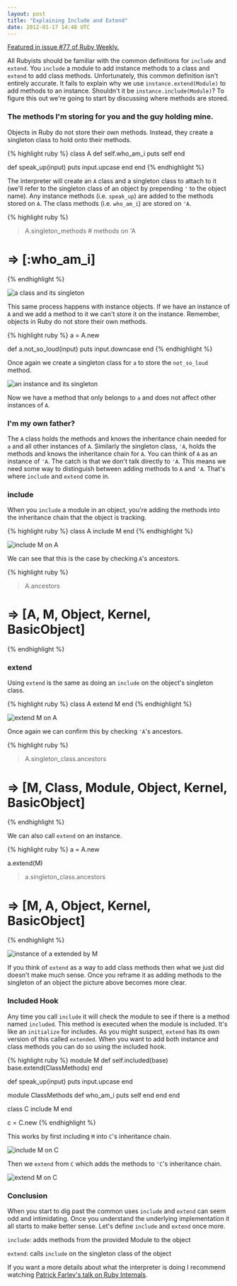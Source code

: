 ```yaml
---
layout: post
title: "Explaining Include and Extend"
date: 2012-01-17 14:48 UTC
---
```


<div class="panel callout">
  <a href="//rubyweekly.com/issues/77">Featured in issue #77 of Ruby Weekly.</a>
</div>

All Rubyists should be familiar with the common definitions for `include` and `extend`.
You `include` a module to add instance methods to a class and `extend` to add class methods.
Unfortunately, this common definition isn't entirely accurate.
It fails to explain why we use `instance.extend(Module)` to add methods to an instance.
Shouldn't it be `instance.include(Module)`?
To figure this out we're going to start by discussing where methods are stored.
<!--more-->

### The methods I'm storing for you and the guy holding mine.

Objects in Ruby do not store their own methods.
Instead, they create a singleton class to hold onto their methods.

{% highlight ruby %}
class A
  def self.who_am_i
    puts self
  end

  def speak_up(input)
    puts input.upcase
  end
end
{% endhighlight %}

The interpreter will create an `A` class and a singleton class to attach to it (we'll refer to the singleton class of an object by prepending `'` to the object name).
Any instance methods (i.e. `speak_up`) are added to the methods stored on `A`.
The class methods (i.e. `who_am_i`) are stored on `'A`.

{% highlight ruby %}
> A.singleton_methods # methods on 'A
# => [:who_am_i]
{% endhighlight %}

![a class and its singleton](/images/explaining-include-and-extend/1.png)

This same process happens with instance objects.
If we have an instance of `A` and we add a method to it we can't store it on the instance.
Remember, objects in Ruby do not store their own methods.

{% highlight ruby %}
a = A.new

def a.not_so_loud(input)
  puts input.downcase
end
{% endhighlight %}

Once again we create a singleton class for `a` to store the `not_so_loud` method.

![an instance and its singleton](/images/explaining-include-and-extend/2.png)

Now we have a method that only belongs to `a` and does not affect other instances of `A`.

### I'm my own father?

The `A` class holds the methods and knows the inheritance chain needed for `a` and all other instances of `A`.
Similarly the singleton class, `'A`, holds the methods and knows the inheritance chain for `A`.
You can think of `A` as an instance of `'A`.
The catch is that we don't talk directly to `'A`.
This means we need some way to distinguish between adding methods to `A` and `'A`.
That's where `include` and `extend` come in.

### include

When you `include` a module in an object, you're adding the methods into the inheritance chain that the object is tracking.

{% highlight ruby %}
class A
  include M
end
{% endhighlight %}

![include M on A](/images/explaining-include-and-extend/3.png)

We can see that this is the case by checking `A`'s ancestors.

{% highlight ruby %}
> A.ancestors
# => [A, M, Object, Kernel, BasicObject]
{% endhighlight %}

### extend

Using `extend` is the same as doing an `include` on the object's singleton class.

{% highlight ruby %}
class A
  extend M
end
{% endhighlight %}

![extend M on A](/images/explaining-include-and-extend/4.png)

Once again we can confirm this by checking `'A`'s ancestors.

{% highlight ruby %}
> A.singleton_class.ancestors
# => [M, Class, Module, Object, Kernel, BasicObject]
{% endhighlight %}

We can also call `extend` on an instance.

{% highlight ruby %}
a = A.new

a.extend(M)

> a.singleton_class.ancestors
# => [M, A, Object, Kernel, BasicObject]
{% endhighlight %}

![instance of a extended by M](/images/explaining-include-and-extend/5.png)

If you think of `extend` as a way to add class methods then what we just did doesn't make much sense.
Once you reframe it as adding methods to the singleton of an object the picture above becomes more clear.

### Included Hook

Any time you call `include` it will check the module to see if there is a method named `included`.
This method is executed when the module is included.
It's like an `initialize` for includes.
As you might suspect, `extend` has its own version of this called `extended`.
When you want to add both instance and class methods you can do so using the included hook.

{% highlight ruby %}
module M
  def self.included(base)
    base.extend(ClassMethods)
  end

  def speak_up(input)
    puts input.upcase
  end

  module ClassMethods
    def who_am_i
      puts self
    end
  end
end

class C
  include M
end

c = C.new
{% endhighlight %}

This works by first including `M` into `C`'s inheritance chain.

![include M on C](/images/explaining-include-and-extend/6.png)

Then we `extend` from `C` which adds the methods to `'C`'s inheritance chain.

![extend M on C](/images/explaining-include-and-extend/7.png)

### Conclusion

When you start to dig past the common uses `include` and `extend` can seem odd and intimidating.
Once you understand the underlying implementation it all starts to make better sense.
Let's define `include` and `extend` once more.

`include`: adds methods from the provided Module to the object

`extend`: calls `include` on the singleton class of the object

 If you want a more details about what the interpreter is doing I recommend watching [Patrick Farley's talk on Ruby Internals][1].

[1]: http://confreaks.com/videos/825-mwrc2008-ruby-internals
